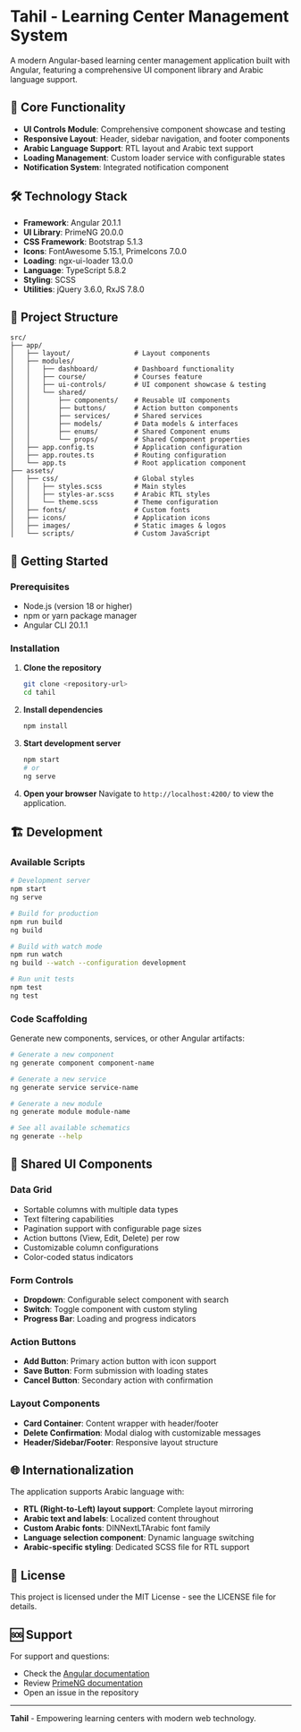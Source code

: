 # Tahil - Learning Center Management System

A modern Angular-based learning center management application built with Angular, featuring a comprehensive UI component library and Arabic language support.

## 🚀 Core Functionality
- **UI Controls Module**: Comprehensive component showcase and testing
- **Responsive Layout**: Header, sidebar navigation, and footer components
- **Arabic Language Support**: RTL layout and Arabic text support
- **Loading Management**: Custom loader service with configurable states
- **Notification System**: Integrated notification component

## 🛠️ Technology Stack
- **Framework**: Angular 20.1.1
- **UI Library**: PrimeNG 20.0.0
- **CSS Framework**: Bootstrap 5.1.3
- **Icons**: FontAwesome 5.15.1, PrimeIcons 7.0.0
- **Loading**: ngx-ui-loader 13.0.0
- **Language**: TypeScript 5.8.2
- **Styling**: SCSS
- **Utilities**: jQuery 3.6.0, RxJS 7.8.0

## 📁 Project Structure

```
src/
├── app/
│   ├── layout/                # Layout components
│   ├── modules/               
│   │   ├── dashboard/         # Dashboard functionality
│   │   ├── course/            # Courses feature
│   │   ├── ui-controls/       # UI component showcase & testing
│   │   └── shared/            
│   │       ├── components/    # Reusable UI components
│   │       ├── buttons/       # Action button components
│   │       ├── services/      # Shared services
│   │       ├── models/        # Data models & interfaces
│   │       ├── enums/         # Shared Component enums
│   │       └── props/         # Shared Component properties
│   ├── app.config.ts          # Application configuration
│   ├── app.routes.ts          # Routing configuration
│   └── app.ts                 # Root application component
├── assets/
│   ├── css/                   # Global styles
│   │   ├── styles.scss        # Main styles
│   │   ├── styles-ar.scss     # Arabic RTL styles
│   │   └── theme.scss         # Theme configuration
│   ├── fonts/                 # Custom fonts
│   ├── icons/                 # Application icons
│   ├── images/                # Static images & logos
│   └── scripts/               # Custom JavaScript
```

## 🚀 Getting Started

### Prerequisites
- Node.js (version 18 or higher)
- npm or yarn package manager
- Angular CLI 20.1.1

### Installation

1. **Clone the repository**
   ```bash
   git clone <repository-url>
   cd tahil
   ```

2. **Install dependencies**
   ```bash
   npm install
   ```

3. **Start development server**
   ```bash
   npm start
   # or
   ng serve
   ```

4. **Open your browser**
   Navigate to `http://localhost:4200/` to view the application.

## 🏗️ Development

### Available Scripts

```bash
# Development server
npm start
ng serve

# Build for production
npm run build
ng build

# Build with watch mode
npm run watch
ng build --watch --configuration development

# Run unit tests
npm test
ng test
```

### Code Scaffolding

Generate new components, services, or other Angular artifacts:

```bash
# Generate a new component
ng generate component component-name

# Generate a new service
ng generate service service-name

# Generate a new module
ng generate module module-name

# See all available schematics
ng generate --help
```

## 🎨 Shared UI Components

### Data Grid
- Sortable columns with multiple data types
- Text filtering capabilities
- Pagination support with configurable page sizes
- Action buttons (View, Edit, Delete) per row
- Customizable column configurations
- Color-coded status indicators

### Form Controls
- **Dropdown**: Configurable select component with search
- **Switch**: Toggle component with custom styling
- **Progress Bar**: Loading and progress indicators

### Action Buttons
- **Add Button**: Primary action button with icon support
- **Save Button**: Form submission with loading states
- **Cancel Button**: Secondary action with confirmation

### Layout Components
- **Card Container**: Content wrapper with header/footer
- **Delete Confirmation**: Modal dialog with customizable messages
- **Header/Sidebar/Footer**: Responsive layout structure

## 🌐 Internationalization

The application supports Arabic language with:
- **RTL (Right-to-Left) layout support**: Complete layout mirroring
- **Arabic text and labels**: Localized content throughout
- **Custom Arabic fonts**: DINNextLTArabic font family
- **Language selection component**: Dynamic language switching
- **Arabic-specific styling**: Dedicated SCSS file for RTL support

## 📄 License

This project is licensed under the MIT License - see the LICENSE file for details.

## 🆘 Support

For support and questions:
- Check the [Angular documentation](https://angular.dev/)
- Review [PrimeNG documentation](https://primeng.org/)
- Open an issue in the repository

---

**Tahil** - Empowering learning centers with modern web technology.
